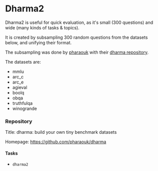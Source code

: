 # Dharma2

Dharma2 is useful for quick evaluation, as it's small (300 questions) and wide (many kinds of tasks & topics).

It is created by subsampling 300 random questions from the datasets below, and unifying their format.

The subsampling was done by [pharaouk](https://github.com/pharaouk/) with their [dharma repository](https://github.com/pharaouk/dharma).

The datasets are:
- mmlu 
- arc_c
- arc_e
- agieval
- boolq
- obqa
- truthfulqa
- winogrande

### Repository

Title: dharma: build your own tiny benchmark datasets

Homepage: https://github.com/pharaouk/dharma


#### Tasks

- `dharma2`
